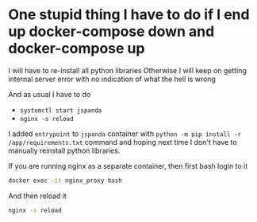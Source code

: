 # One stupid thing I have to do if I end up docker-compose down and docker-compose up

I will have to re-install all python libraries
Otherwise I will keep on getting internal server error with no indication of what the hell is wrong

And as usual I have to do 

- ```systemctl start jspanda```
- ```nginx -s reload```

I added ```entrypoint``` to ```jspanda``` container with ```python -m pip install -r /app/requirements.txt``` command and hoping next time I don't have to manually reinstall python libraries.

If you are running nginx as a separate container, then first bash login to it

```bash
docker exec -it nginx_proxy bash
```

And then reload it

```bash
nginx -s reload
```

